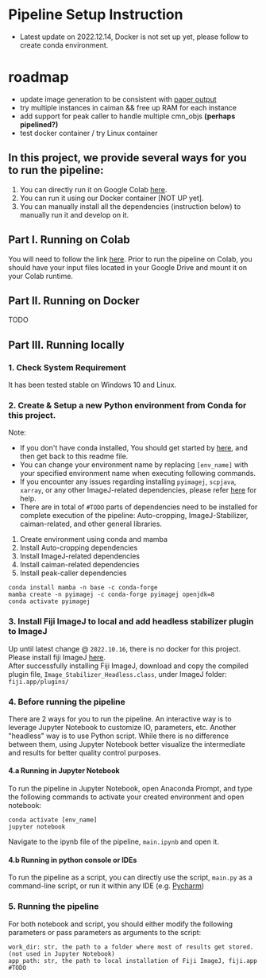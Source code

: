 # Pipeline Setup Instruction  
- Latest update on 2022.12.14, Docker is not set up yet, please follow to create conda environment.  
# roadmap
- update image generation to be consistent with [paper output](https://bmcneurosci.biomedcentral.com/articles/10.1186/s12868-017-0391-y/figures/7)    
- try multiple instances in caiman && free up RAM for each instance  
- add support for peak caller to handle multiple cmn_objs **(perhaps pipelined?)**
- test docker container / try Linux container  
## In this project, we provide several ways for you to run the pipeline:  
1. You can directly run it on Google Colab [here](https://colab.research.google.com/drive/1BvHYZRoOla47MwVeV5_0H2-Vko1nm9yW?usp=sharing).  
2. You can run it using our Docker container [NOT UP yet].
3. You can manually install all the dependencies (instruction below) to manually run it and develop on it.  
## Part I. Running on Colab
You will need to follow the link [here](https://colab.research.google.com/drive/1BvHYZRoOla47MwVeV5_0H2-Vko1nm9yW?usp=sharing). Prior to run the pipeline on Colab, you should have your input files located in your Google Drive and mount it on your Colab runtime.  
## Part II. Running on Docker
TODO
## Part III. Running locally

### 1. Check System Requirement  
It has been tested stable on Windows 10 and Linux.  
### 2. Create & Setup a new Python environment from Conda for this project.  
Note:  
- If you don't have conda installed, You should get started by [here](https://www.anaconda.com/), and then get back to this readme file.
- You can change your environment name by replacing `[env_name]` with your specified environment name when executing following commands.
- If you encounter any issues regarding installing `pyimagej`, `scpjava`, `xarray`, or any other ImageJ-related dependencies, please refer [here](https://github.com/imagej/pyimagej#readme) for help.
- There are in total of `#TODO` parts of dependencies need to be installed for complete execution of the pipeline: Auto-cropping, ImageJ-Stabilizer, caiman-related, and other general libraries.

1. Create environment using conda and mamba
2. Install Auto-cropping dependencies
3. Install ImageJ-related dependencies
4. Install caiman-related dependencies
5. Install peak-caller dependencies

```
conda install mamba -n base -c conda-forge
mamba create -n pyimagej -c conda-forge pyimagej openjdk=8
conda activate pyimagej
```

### 3. Install Fiji ImageJ to local and add headless stabilizer plugin to ImageJ
Up until latest change @ `2022.10.16`, there is no docker for this project. Please install fiji ImageJ [here](https://imagej.net/software/fiji/downloads).  
After successfully installing Fiji ImageJ, download and copy the compiled plugin file, `Image_Stabilizer_Headless.class`, under ImageJ folder: `fiji.app/plugins/`

### 4. Before running the pipeline  
There are 2 ways for you to run the pipeline. An interactive way is to leverage Jupyter Notebook to customize IO, parameters, etc. Another "headless" way is to use Python script. While there is no difference between them, using Jupyter Notebook better visualize the intermediate and results for better quality control purposes.  
#### 4.a Running in Jupyter Notebook  
To run the pipeline in Jupyter Notebook, open Anaconda Prompt, and type the following commands to activate your created environment and open notebook:
```
conda activate [env_name]
jupyter notebook
```
Navigate to the ipynb file of the pipeline, `main.ipynb` and open it.  
#### 4.b Running in python console or IDEs  
To run the pipeline as a script, you can directly use the script, `main.py` as a command-line script, or run it within any IDE (e.g. [Pycharm](https://www.jetbrains.com/pycharm/))  
### 5. Running the pipeline  
For both notebook and script, you should either modify the following parameters or pass parameters as arguments to the script:  
```
work_dir: str, the path to a folder where most of results get stored. (not used in Jupyter Notebook)
app_path: str, the path to local installation of Fiji ImageJ, fiji.app
#TODO

```
